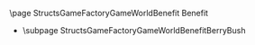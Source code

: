 \page StructsGameFactoryGameWorldBenefit Benefit
- \subpage StructsGameFactoryGameWorldBenefitBerryBush
